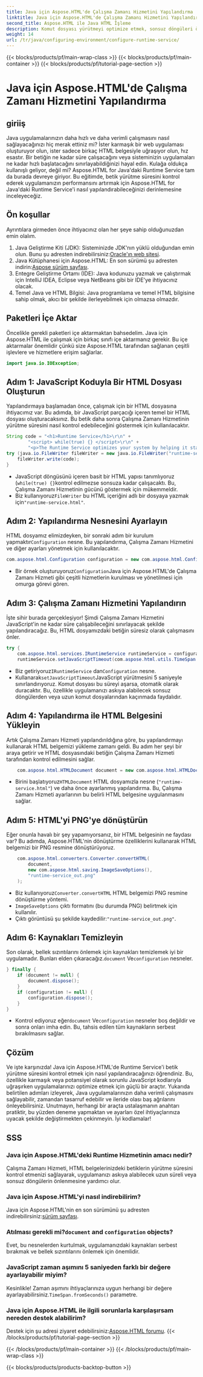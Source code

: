 ```yaml
---
title: Java için Aspose.HTML'de Çalışma Zamanı Hizmetini Yapılandırma
linktitle: Java için Aspose.HTML'de Çalışma Zamanı Hizmetini Yapılandırma
second_title: Aspose.HTML ile Java HTML İşleme
description: Komut dosyası yürütmeyi optimize etmek, sonsuz döngüleri önlemek ve uygulama performansını artırmak için Aspose.HTML for Java'da Çalışma Zamanı Hizmetini nasıl yapılandıracağınızı öğrenin.
weight: 14
url: /tr/java/configuring-environment/configure-runtime-service/
---
```


{{< blocks/products/pf/main-wrap-class >}}
{{< blocks/products/pf/main-container >}}
{{< blocks/products/pf/tutorial-page-section >}}

# Java için Aspose.HTML'de Çalışma Zamanı Hizmetini Yapılandırma

## giriiş
Java uygulamalarınızın daha hızlı ve daha verimli çalışmasını nasıl sağlayacağınızı hiç merak ettiniz mi? İster karmaşık bir web uygulaması oluşturuyor olun, ister sadece birkaç HTML belgesiyle uğraşıyor olun, hız esastır. Bir betiğin ne kadar süre çalışacağını veya sisteminizin uygulamaları ne kadar hızlı başlatacağını sınırlayabildiğinizi hayal edin. Kulağa oldukça kullanışlı geliyor, değil mi? Aspose.HTML for Java'daki Runtime Service tam da burada devreye giriyor. Bu eğitimde, betik yürütme süresini kontrol ederek uygulamanızın performansını artırmak için Aspose.HTML for Java'daki Runtime Service'i nasıl yapılandırabileceğinizi derinlemesine inceleyeceğiz.
## Ön koşullar
Ayrıntılara girmeden önce ihtiyacınız olan her şeye sahip olduğunuzdan emin olalım. 
1.  Java Geliştirme Kiti (JDK): Sisteminizde JDK'nın yüklü olduğundan emin olun. Bunu şu adresten indirebilirsiniz:[Oracle'ın web sitesi](https://www.oracle.com/java/technologies/javase-downloads.html).
2.  Java Kütüphanesi için Aspose.HTML: En son sürümü şu adresten indirin:[Aspose sürüm sayfası](https://releases.aspose.com/html/java/). 
3. Entegre Geliştirme Ortamı (IDE): Java kodunuzu yazmak ve çalıştırmak için IntelliJ IDEA, Eclipse veya NetBeans gibi bir IDE'ye ihtiyacınız olacak.
4. Temel Java ve HTML Bilgisi: Java programlama ve temel HTML bilgisine sahip olmak, akıcı bir şekilde ilerleyebilmek için olmazsa olmazdır.

## Paketleri İçe Aktar
Öncelikle gerekli paketleri içe aktarmaktan bahsedelim. Java için Aspose.HTML ile çalışmak için birkaç sınıfı içe aktarmanız gerekir. Bu içe aktarmalar önemlidir çünkü size Aspose.HTML tarafından sağlanan çeşitli işlevlere ve hizmetlere erişim sağlarlar.
```java
import java.io.IOException;
```

## Adım 1: JavaScript Koduyla Bir HTML Dosyası Oluşturun
Yapılandırmaya başlamadan önce, çalışmak için bir HTML dosyasına ihtiyacımız var. Bu adımda, bir JavaScript parçacığı içeren temel bir HTML dosyası oluşturacaksınız. Bu betik daha sonra Çalışma Zamanı Hizmetinin yürütme süresini nasıl kontrol edebileceğini göstermek için kullanılacaktır.
```java
String code = "<h1>Runtime Service</h1>\r\n" +
		"<script> while(true) {} </script>\r\n" +
		"<p>The Runtime Service optimizes your system by helping it start apps and programs faster.</p>\r\n";
try (java.io.FileWriter fileWriter = new java.io.FileWriter("runtime-service.html")) {
	fileWriter.write(code);
}
```

- JavaScript döngüsünü içeren basit bir HTML yapısı tanımlıyoruz (`while(true) {}`kontrol edilmezse sonsuza kadar çalışacaktı. Bu, Çalışma Zamanı Hizmetinin gücünü göstermek için mükemmeldir.
-  Biz kullanıyoruz`FileWriter` bu HTML içeriğini adlı bir dosyaya yazmak için`"runtime-service.html"`.
## Adım 2: Yapılandırma Nesnesini Ayarlayın
 HTML dosyamız elimizdeyken, bir sonraki adım bir kurulum yapmaktır`Configuration` nesne. Bu yapılandırma, Çalışma Zamanı Hizmetini ve diğer ayarları yönetmek için kullanılacaktır.
```java
com.aspose.html.Configuration configuration = new com.aspose.html.Configuration();
```

-  Bir örnek oluşturuyoruz`Configuration`Java için Aspose.HTML'de Çalışma Zamanı Hizmeti gibi çeşitli hizmetlerin kurulması ve yönetilmesi için omurga görevi gören.
## Adım 3: Çalışma Zamanı Hizmetini Yapılandırın
İşte sihir burada gerçekleşiyor! Şimdi Çalışma Zamanı Hizmetini JavaScript'in ne kadar süre çalışabileceğini sınırlayacak şekilde yapılandıracağız. Bu, HTML dosyamızdaki betiğin süresiz olarak çalışmasını önler.
```java
try {
	com.aspose.html.services.IRuntimeService runtimeService = configuration.getService(com.aspose.html.services.IRuntimeService.class);
	runtimeService.setJavaScriptTimeout(com.aspose.html.utils.TimeSpan.fromSeconds(5));
```

-  Biz getiriyoruz`IRuntimeService` dan`Configuration` nesne.
-  Kullanarak`setJavaScriptTimeout`JavaScript yürütmesini 5 saniyeyle sınırlandırıyoruz. Komut dosyası bu süreyi aşarsa, otomatik olarak duracaktır. Bu, özellikle uygulamanızı askıya alabilecek sonsuz döngülerden veya uzun komut dosyalarından kaçınmada faydalıdır.
## Adım 4: Yapılandırma ile HTML Belgesini Yükleyin
Artık Çalışma Zamanı Hizmeti yapılandırıldığına göre, bu yapılandırmayı kullanarak HTML belgemizi yükleme zamanı geldi. Bu adım her şeyi bir araya getirir ve HTML dosyasındaki betiğin Çalışma Zamanı Hizmeti tarafından kontrol edilmesini sağlar.
```java
	com.aspose.html.HTMLDocument document = new com.aspose.html.HTMLDocument("runtime-service.html", configuration);
```

-  Birini başlatıyoruz`HTMLDocument` HTML dosyamızla nesne (`"runtime-service.html"`) ve daha önce ayarlanmış yapılandırma. Bu, Çalışma Zamanı Hizmeti ayarlarının bu belirli HTML belgesine uygulanmasını sağlar.
## Adım 5: HTML'yi PNG'ye dönüştürün
Eğer onunla havalı bir şey yapamıyorsanız, bir HTML belgesinin ne faydası var? Bu adımda, Aspose.HTML'nin dönüştürme özelliklerini kullanarak HTML belgemizi bir PNG resmine dönüştürüyoruz.
```java
	com.aspose.html.converters.Converter.convertHTML(
		document,
		new com.aspose.html.saving.ImageSaveOptions(),
		"runtime-service_out.png"
	);
```

-  Biz kullanıyoruz`Converter.convertHTML` HTML belgemizi PNG resmine dönüştürme yöntemi.
- `ImageSaveOptions` çıktı formatını (bu durumda PNG) belirtmek için kullanılır.
- Çıktı görüntüsü şu şekilde kaydedilir:`"runtime-service_out.png"`.
## Adım 6: Kaynakları Temizleyin
 Son olarak, bellek sızıntılarını önlemek için kaynakları temizlemek iyi bir uygulamadır. Bunları elden çıkaracağız.`document` Ve`configuration` nesneler.
```java
} finally {
	if (document != null) {
		document.dispose();
	}
	if (configuration != null) {
		configuration.dispose();
	}
}
```

-  Kontrol ediyoruz eğer`document` Ve`configuration` nesneler boş değildir ve sonra onları imha edin. Bu, tahsis edilen tüm kaynakların serbest bırakılmasını sağlar.

## Çözüm
Ve işte karşınızda! Java için Aspose.HTML'de Runtime Service'i betik yürütme süresini kontrol etmek için nasıl yapılandıracağınızı öğrendiniz. Bu, özellikle karmaşık veya potansiyel olarak sorunlu JavaScript kodlarıyla uğraşırken uygulamalarınızı optimize etmek için güçlü bir araçtır. Yukarıda belirtilen adımları izleyerek, Java uygulamalarınızın daha verimli çalışmasını sağlayabilir, zamandan tasarruf edebilir ve ileride olası baş ağrılarını önleyebilirsiniz. Unutmayın, herhangi bir araçta ustalaşmanın anahtarı pratiktir, bu yüzden deneme yapmaktan ve ayarları özel ihtiyaçlarınıza uyacak şekilde değiştirmekten çekinmeyin. İyi kodlamalar!
## SSS
### Java için Aspose.HTML'deki Runtime Hizmetinin amacı nedir?  
Çalışma Zamanı Hizmeti, HTML belgelerinizdeki betiklerin yürütme süresini kontrol etmenizi sağlayarak, uygulamanızı askıya alabilecek uzun süreli veya sonsuz döngülerin önlenmesine yardımcı olur.
### Java için Aspose.HTML'yi nasıl indirebilirim?  
 Java için Aspose.HTML'nin en son sürümünü şu adresten indirebilirsiniz:[sürüm sayfası](https://releases.aspose.com/html/java/).
###  Atılması gerekli mi?`document` and `configuration` objects?  
Evet, bu nesnelerden kurtulmak, uygulamanızdaki kaynakları serbest bırakmak ve bellek sızıntılarını önlemek için önemlidir.
### JavaScript zaman aşımını 5 saniyeden farklı bir değere ayarlayabilir miyim?  
 Kesinlikle! Zaman aşımını ihtiyaçlarınıza uygun herhangi bir değere ayarlayabilirsiniz.`TimeSpan.fromSeconds()` parametre.
### Java için Aspose.HTML ile ilgili sorunlarla karşılaşırsam nereden destek alabilirim?  
 Destek için şu adresi ziyaret edebilirsiniz:[Aspose.HTML forumu](https://forum.aspose.com/c/html/29).
{{< /blocks/products/pf/tutorial-page-section >}}

{{< /blocks/products/pf/main-container >}}
{{< /blocks/products/pf/main-wrap-class >}}

{{< blocks/products/products-backtop-button >}}

